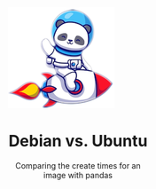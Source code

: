<div style="display: block;margin-left: auto;margin-right: auto;width: 50%;">
  <img src="./panda.png">
  <h1 align="center">Debian vs. Ubuntu </h1>
  <p align="center">Comparing the create times for an image with pandas</p>
</div>
